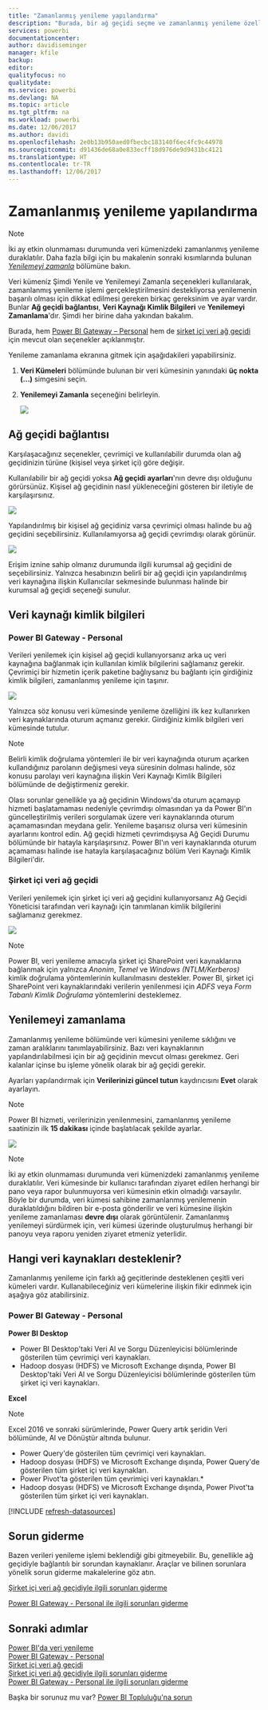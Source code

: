 ```yaml
---
title: "Zamanlanmış yenileme yapılandırma"
description: "Burada, bir ağ geçidi seçme ve zamanlanmış yenileme özelliklerini ayarlama adımları ele alınır."
services: powerbi
documentationcenter: 
author: davidiseminger
manager: kfile
backup: 
editor: 
qualityfocus: no
qualitydate: 
ms.service: powerbi
ms.devlang: NA
ms.topic: article
ms.tgt_pltfrm: na
ms.workload: powerbi
ms.date: 12/06/2017
ms.author: davidi
ms.openlocfilehash: 2e0b13b950aed0fbecbc183140f6ec4fc9c44978
ms.sourcegitcommit: d91436de68a0e833ecff18d976de9d9431bc4121
ms.translationtype: HT
ms.contentlocale: tr-TR
ms.lasthandoff: 12/06/2017
---
```

# <a name="configuring-scheduled-refresh"></a>Zamanlanmış yenileme yapılandırma

>[!NOTE]
>İki ay etkin olunmaması durumunda veri kümenizdeki zamanlanmış yenileme duraklatılır. Daha fazla bilgi için bu makalenin sonraki kısımlarında bulunan [*Yenilemeyi zamanla*](#schedule-refresh) bölümüne bakın.
> 
> 

Veri kümeniz Şimdi Yenile ve Yenilemeyi Zamanla seçenekleri kullanılarak, zamanlanmış yenileme işlemi gerçekleştirilmesini destekliyorsa yenilemenin başarılı olması için dikkat edilmesi gereken birkaç gereksinim ve ayar vardır. Bunlar **Ağ geçidi bağlantısı**, **Veri Kaynağı Kimlik Bilgileri** ve **Yenilemeyi Zamanlama**'dır. Şimdi her birine daha yakından bakalım.

Burada, hem [Power BI Gateway – Personal](personal-gateway.md) hem de [şirket içi veri ağ geçidi](service-gateway-onprem.md) için mevcut olan seçenekler açıklanmıştır.

Yenileme zamanlama ekranına gitmek için aşağıdakileri yapabilirsiniz.

1. **Veri Kümeleri** bölümünde bulunan bir veri kümesinin yanındaki **üç nokta (...)** simgesini seçin.
2. **Yenilemeyi Zamanla** seçeneğini belirleyin.
   
    ![](media/refresh-scheduled-refresh/dataset-menu.png)

## <a name="gateway-connection"></a>Ağ geçidi bağlantısı
Karşılaşacağınız seçenekler, çevrimiçi ve kullanılabilir durumda olan ağ geçidinizin türüne (kişisel veya şirket içi) göre değişir.

Kullanılabilir bir ağ geçidi yoksa **Ağ geçidi ayarları**'nın devre dışı olduğunu görürsünüz. Kişisel ağ geçidinin nasıl yükleneceğini gösteren bir iletiyle de karşılaşırsınız.

![](media/refresh-scheduled-refresh/gateway-not-configured.png)

Yapılandırılmış bir kişisel ağ geçidiniz varsa çevrimiçi olması halinde bu ağ geçidini seçebilirsiniz. Kullanılamıyorsa ağ geçidi çevrimdışı olarak görünür.

![](media/refresh-scheduled-refresh/gateway-connection.png)

Erişim iznine sahip olmanız durumunda ilgili kurumsal ağ geçidini de seçebilirsiniz. Yalnızca hesabınızın belirli bir ağ geçidi için yapılandırılmış veri kaynağına ilişkin Kullanıcılar sekmesinde bulunması halinde bir kurumsal ağ geçidi seçeneği sunulur.

## <a name="data-source-credentials"></a>Veri kaynağı kimlik bilgileri
### <a name="power-bi-gateway---personal"></a>Power BI Gateway - Personal
Verileri yenilemek için kişisel ağ geçidi kullanıyorsanız arka uç veri kaynağına bağlanmak için kullanılan kimlik bilgilerini sağlamanız gerekir. Çevrimiçi bir hizmetin içerik paketine bağlıysanız bu bağlantı için girdiğiniz kimlik bilgileri, zamanlanmış yenileme için taşınır.

![](media/refresh-scheduled-refresh/data-source-credentials-pgw.png)

Yalnızca söz konusu veri kümesinde yenileme özelliğini ilk kez kullanırken veri kaynaklarında oturum açmanız gerekir. Girdiğiniz kimlik bilgileri veri kümesinde tutulur.

> [!NOTE]
> Belirli kimlik doğrulama yöntemleri ile bir veri kaynağında oturum açarken kullandığınız parolanın değişmesi veya süresinin dolması halinde, söz konusu parolayı veri kaynağına ilişkin Veri Kaynağı Kimlik Bilgileri bölümünde de değiştirmeniz gerekir.
> 
> 

Olası sorunlar genellikle ya ağ geçidinin Windows'da oturum açamayıp hizmeti başlatamaması nedeniyle çevrimdışı olmasından ya da Power BI'ın güncelleştirilmiş verileri sorgulamak üzere veri kaynaklarında oturum açamamasından meydana gelir. Yenileme başarısız olursa veri kümesinin ayarlarını kontrol edin. Ağ geçidi hizmeti çevrimdışıysa Ağ Geçidi Durumu bölümünde bir hatayla karşılaşırsınız. Power BI'ın veri kaynaklarında oturum açamaması halinde ise hatayla karşılaşacağınız bölüm Veri Kaynağı Kimlik Bilgileri'dir.

### <a name="on-premises-data-gateway"></a>Şirket içi veri ağ geçidi
Verileri yenilemek için şirket içi veri ağ geçidini kullanıyorsanız Ağ Geçidi Yöneticisi tarafından veri kaynağı için tanımlanan kimlik bilgilerini sağlamanız gerekmez.

![](media/refresh-scheduled-refresh/data-source-credentials-egw.png)

> [!NOTE]
> Power BI, veri yenileme amacıyla şirket içi SharePoint veri kaynaklarına bağlanmak için yalnızca *Anonim*, *Temel* ve *Windows (NTLM/Kerberos)* kimlik doğrulama yöntemlerinin kullanılmasını destekler. Power BI, şirket içi SharePoint veri kaynaklarındaki verilerin yenilenmesi için *ADFS* veya *Form Tabanlı Kimlik Doğrulama* yöntemlerini desteklemez.
> 
> 

## <a name="schedule-refresh"></a>Yenilemeyi zamanlama
Zamanlanmış yenileme bölümünde veri kümesini yenileme sıklığını ve zaman aralıklarını tanımlayabilirsiniz. Bazı veri kaynaklarının yapılandırılabilmesi için bir ağ geçidinin mevcut olması gerekmez. Geri kalanlar içinse bu işleme yönelik olarak bir ağ geçidi gerekir.

Ayarları yapılandırmak için **Verilerinizi güncel tutun** kaydırıcısını **Evet** olarak ayarlayın.

> [!NOTE]
> Power BI hizmeti, verilerinizin yenilenmesini, zamanlanmış yenileme saatinizin ilk **15 dakikası** içinde başlatılacak şekilde ayarlar.
> 
> 

![](media/refresh-scheduled-refresh/scheduled-refresh.png)

> [!NOTE]
> İki ay etkin olunmaması durumunda veri kümenizdeki zamanlanmış yenileme duraklatılır. Veri kümesinde bir kullanıcı tarafından ziyaret edilen herhangi bir pano veya rapor bulunmuyorsa veri kümesinin etkin olmadığı varsayılır. Böyle bir durumda, veri kümesi sahibine zamanlanmış yenilemenin duraklatıldığını bildiren bir e-posta gönderilir ve veri kümesine ilişkin yenileme zamanlaması **devre dışı** olarak görüntülenir. Zamanlanmış yenilemeyi sürdürmek için, veri kümesi üzerinde oluşturulmuş herhangi bir panoyu veya raporu yeniden ziyaret etmeniz yeterlidir.
> 
> 

## <a name="whats-supported"></a>Hangi veri kaynakları desteklenir?
Zamanlanmış yenileme için farklı ağ geçitlerinde desteklenen çeşitli veri kümeleri vardır. Kullanabileceğiniz veri kümelerine ilişkin fikir edinmek için aşağıya göz atabilirsiniz.

### <a name="power-bi-gateway---personal"></a>Power BI Gateway - Personal
**Power BI Desktop**

* Power BI Desktop'taki Veri Al ve Sorgu Düzenleyicisi bölümlerinde gösterilen tüm çevrimiçi veri kaynakları.
* Hadoop dosyası (HDFS) ve Microsoft Exchange dışında, Power BI Desktop'taki Veri Al ve Sorgu Düzenleyicisi bölümlerinde gösterilen tüm şirket içi veri kaynakları.

**Excel**

> [!NOTE]
> Excel 2016 ve sonraki sürümlerinde, Power Query artık şeridin Veri bölümünde, Al ve Dönüştür altında bulunur.
> 
> 

* Power Query'de gösterilen tüm çevrimiçi veri kaynakları.
* Hadoop dosyası (HDFS) ve Microsoft Exchange dışında, Power Query'de gösterilen tüm şirket içi veri kaynakları.
* Power Pivot'ta gösterilen tüm çevrimiçi veri kaynakları.\*
* Hadoop dosyası (HDFS) ve Microsoft Exchange dışında, Power Pivot'ta gösterilen tüm şirket içi veri kaynakları.

<!-- Refresh Data sources-->
[!INCLUDE [refresh-datasources](./includes/refresh-datasources.md)]

## <a name="troubleshooting"></a>Sorun giderme
Bazen verileri yenileme işlemi beklendiği gibi gitmeyebilir. Bu, genellikle ağ geçidiyle bağlantılı bir sorundan kaynaklanır. Araçlar ve bilinen sorunlara yönelik sorun giderme makalelerine göz atın.

[Şirket içi veri ağ geçidiyle ilgili sorunları giderme](service-gateway-onprem-tshoot.md)

[Power BI Gateway - Personal ile ilgili sorunları giderme](service-admin-troubleshooting-power-bi-personal-gateway.md)

## <a name="next-steps"></a>Sonraki adımlar
[Power BI'da veri yenileme](refresh-data.md)  
[Power BI Gateway - Personal](personal-gateway.md)  
[Şirket içi veri ağ geçidi](service-gateway-onprem.md)  
[Şirket içi veri ağ geçidiyle ilgili sorunları giderme](service-gateway-onprem-tshoot.md)  
[Power BI Gateway - Personal ile ilgili sorunları giderme](service-admin-troubleshooting-power-bi-personal-gateway.md)  

Başka bir sorunuz mu var? [Power BI Topluluğu'na sorun](http://community.powerbi.com/)

